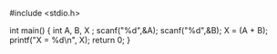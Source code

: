 #include <stdio.h>

int main() 
{
    int A, B, X ;
    scanf("%d",&A); 
    scanf("%d",&B);
    X = (A + B);
    printf("X = %d\n", X);
    return 0;
}
